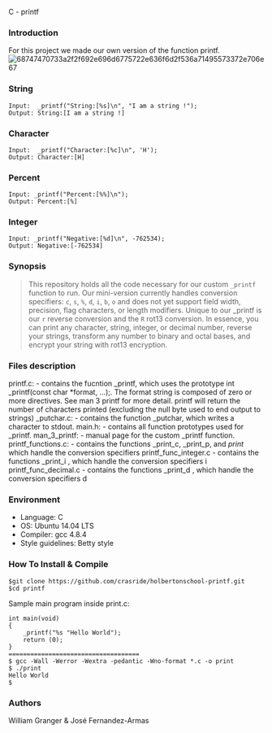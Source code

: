 C - printf
### Introduction

For this project we made our own version of the function printf.
![68747470733a2f2f692e696d6775722e636f6d2f536a71495573372e706e67](https://user-images.githubusercontent.com/105505927/178279750-67811154-48ec-4467-9dc4-e89813768989.png)

### String
    Input:  _printf("String:[%s]\n", "I am a string !");
    Output: String:[I am a string !]
### Character
    Input:  _printf("Character:[%c]\n", 'H');
    Output: Character:[H]
### Percent
    Input: _printf("Percent:[%%]\n");
    Output: Percent:[%]
### Integer
    Input: _printf("Negative:[%d]\n", -762534);
    Output: Negative:[-762534]
    
### Synopsis
> This repository holds all the code necessary for our custom ```_printf```
> function to run. Our mini-version currently handles conversion specifiers:
> ```c```, ```s```, ```%```, ```d```, ```i```, ```b```, ```o``` and does not yet
> support field width, precision, flag characters, or length modifiers. Unique to our _printf is our ```r```
> reverse conversion and the ```R``` rot13 conversion. In essence, you can
> print any character, string, integer, or decimal number, reverse your strings, 
> transform any number to binary and octal bases, and encrypt your string with rot13 encryption. 


### Files description
 printf.c: - contains the fucntion _printf, which uses the prototype int _printf(const char *format, ...);. The format string is composed of zero or more directives.
    See man 3 printf for more detail. printf will return the number of characters printed (excluding the null byte used to end output to strings)
    _putchar.c: - contains the function _putchar, which writes a character to stdout.
    main.h: - contains all function prototypes used for _printf.
    man_3_printf: - manual page for the custom _printf function.
    printf_functions.c: - contains the functions _print_c, _print_p, and _print_ which handle the conversion specifiers
    printf_func_integer.c - contains the functions _print_i , which handle the conversion specifiers i
    printf_func_decimal.c - contains the functions _print_d , which handle the conversion specifiers d


### Environment
* Language: C
* OS: Ubuntu 14.04 LTS
* Compiler: gcc 4.8.4
* Style guidelines: Betty style

### How To Install & Compile
```
$git clone https://github.com/crasride/holbertonschool-printf.git
$cd printf
```
Sample main program inside print.c:

```
int main(void)
{
	_printf("%s "Hello World");
	return (0);
}
====================================
$ gcc -Wall -Werror -Wextra -pedantic -Wno-format *.c -o print
$ ./print
Hello World
$
```

### Authors
William Granger & José Fernandez-Armas
